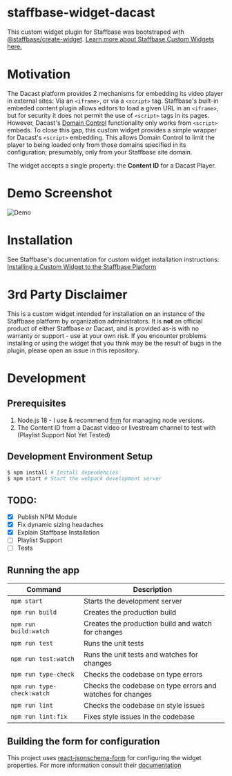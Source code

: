 # staffbase-widget-dacast
This custom widget plugin for Staffbase was bootstraped with [@staffbase/create-widget](https://www.npmjs.com/package/@staffbase/create-widget). [Learn more about Staffbase Custom Widgets here.](https://developers.staffbase.com/frameworks/customwidget-development/#custom-widget-development)

# Motivation
The Dacast platform provides 2 mechanisms for embedding its video player in external sites: Via an `<iframe>`, or via a `<script>` tag. Staffbase's built-in embeded content plugin allows editors to load a given URL in an `<iframe>`, but for security it does not permit the use of `<script>` tags in its pages. However, Dacast's [Domain Control](https://www.dacast.com/support/knowledgebase/embedded-video-players) functionality only works from `<script>` embeds. To close this gap, this custom widget provides a simple wrapper for Dacast's `<script>` embedding. This allows Domain Control to limit the player to being loaded only from those domains specified in its configuration; presumably, only from your Staffbase site domain.

The widget accepts a single property: the **Content ID** for a Dacast Player.

# Demo Screenshot
![Demo](resources/demo.png)

# Installation
See Staffbase's documentation for custom widget installation instructions:
[Installing a Custom Widget to the Staffbase Platform](https://support.staffbase.com/hc/en-us/articles/360021196079-Installing-a-Custom-Widget-to-the-Staffbase-Platform)

# 3rd Party Disclaimer
This is a custom widget intended for installation on an instance of the Staffbase platform by organization administrators. It is **not** an official product of either Staffbase *or* Dacast, and is provided as-is with no warranty or support - use at your own risk. If you encounter problems installing or using the widget that you think may be the result of bugs in the plugin, please open an issue in this repository.

# Development
## Prerequisites
1. Node.js 18 - I use & recommend [fnm](https://github.com/Schniz/fnm) for managing node versions.
2. The Content ID from a Dacast video or livestream channel to test with (Playlist Support Not Yet Tested)

## Development Environment Setup
```bash
$ npm install # Install dependencies
$ npm start # Start the webpack development server
```

## TODO:
- [X] Publish NPM Module
- [X] Fix dynamic sizing headaches
- [X] Explain Staffbase Installation
- [ ] Playlist Support
- [ ] Tests

## Running the app

| Command | Description |
|---|---|
| `npm start` | Starts the development server |
| `npm run build` | Creates the production build |
| `npm run build:watch` | Creates the production build and watch for changes |
| `npm run test` | Runs the unit tests |
| `npm run test:watch` | Runs the unit tests and watches for changes |
| `npm run type-check` | Checks the codebase on type errors |
| `npm run type-check:watch` | Checks the codebase on type errors and watches for changes |
| `npm run lint` | Checks the codebase on style issues |
| `npm run lint:fix` | Fixes style issues in the codebase |


## Building the form for configuration

This project uses [react-jsonschema-form](https://rjsf-team.github.io/react-jsonschema-form/) for configuring the widget properties. For more information consult their [documentation](https://rjsf-team.github.io/react-jsonschema-form/docs/)
